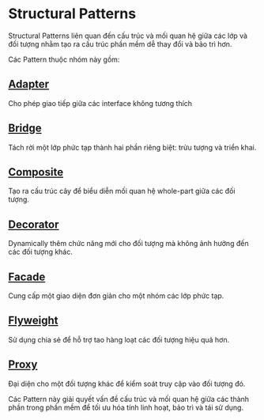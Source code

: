 # Structural Patterns

Structural Patterns liên quan đến cấu trúc và mối quan hệ giữa các lớp và đối tượng nhằm tạo ra cấu trúc phần mềm dễ thay đổi và bảo trì hơn.

Các Pattern thuộc nhóm này gồm:

## [Adapter](3.1%20Adapter.md)

Cho phép giao tiếp giữa các interface không tương thích

## [Bridge](3.2%20Bridge.md)

Tách rời một lớp phức tạp thành hai phần riêng biệt: trừu tượng và triển khai.

## [Composite](3.4%20Composite.md)

Tạo ra cấu trúc cây để biểu diễn mối quan hệ whole-part giữa các đối tượng.

## [Decorator](3.5%20Decorator.md)

Dynamically thêm chức năng mới cho đối tượng mà không ảnh hưởng đến các đối tượng khác.

## [Facade](3.6%20Facade.md)

Cung cấp một giao diện đơn giản cho một nhóm các lớp phức tạp.

## [Flyweight](3.7%20Flyweight.md)

Sử dụng chia sẻ để hỗ trợ tao hàng loạt các đối tượng hiệu quả hơn.

## [Proxy](3.8%20Proxy.md)

Đại diện cho một đối tượng khác để kiểm soát truy cập vào đối tượng đó.

Các Pattern này giải quyết vấn đề cấu trúc và mối quan hệ giữa các thành phần trong phần mềm để tối ưu hóa tính linh hoạt, bảo trì và tái sử dụng.